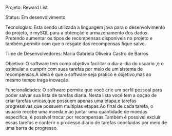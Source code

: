 Projeto: Reward List

Status: 
Em desenvolvimento

Tecnologias:
Esta sendo utilizada a linguagem java para o desenvolvimento do projeto, e mySQL para a obtenção e armazenamento dos dados. Pretendo aumentar os tipos de recompensas disponiveis no projeto e também,permitir com que o resgate das recompensas fique salvo.

Time de Desenvolvedores:
Maria Gabriela Oliveira Castro de Barros

Objetivo:
O software tem como objetivo facilitar o dia-a-dia do usuario ,e o estimular a cumprir com suas tarefas por meio de um sistema de recompensas.A ideia é que o software seja pratico e objetivo,mas ao mesmo tempo traga inovação.

Funcionalidades:
O software permite que você crie um perfil pessoal para poder salvar sua lista de tarefas diaria. Nesta lista você tem a opçao de criar tarefas unicas,que possuem apenas uma etapa,e tarefas progressivas,que possuem multiplas etapas.Ao final de cada tarefa,
o usuario recebe uma moeda,e ao juntar uma quantidade de moedas especifica, é possivel trocar por recompensas.Também é possivel excluir essas tarefas e conferir o processo diario de tarefas concluidas por meio de uma barra de progresso.
